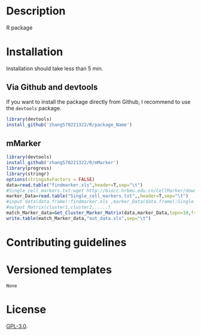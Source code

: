 # Description
R package

# Installation

Installation should take less than 5 min. 

## Via Github and devtools

If you want to install the package directly from Github, I recommend to use the `devtools` package.

```R
library(devtools)
install_github('zhang570221322/R/package_Name')
```


## mMarker

```R
library(devtools)
install_github('zhang570221322/R/mMarker')
library(progress)
library(stringr)
options(stringsAsFactors = FALSE)
data=read.table("findmarker.xls",header=T,sep="\t")
#Single_cell_markers.txt:wget http://biocc.hrbmu.edu.cn/CellMarker/download/Single_cell_markers.txt
marker_Data=read.table("Single_cell_markers.txt",,header=T,sep="\t")
#input data(data.frame):findmarker.xls ,marker_Data(data.frame):Single_cell_markers.txt , topn(20):select var gene , freq(10):maker frequency
#output Matrix(cluster1,cluster2,.....)
match_Marker_data=Get_Cluster_Marker_Matrix(data,marker_Data,topn=10,freq=10)
write.table(match_Marker_data,"out_data.xls",sep="\t")
```



# Contributing guidelines



# Versioned templates



```
None
```




# License

[GPL-3.0](./LICENSE).
